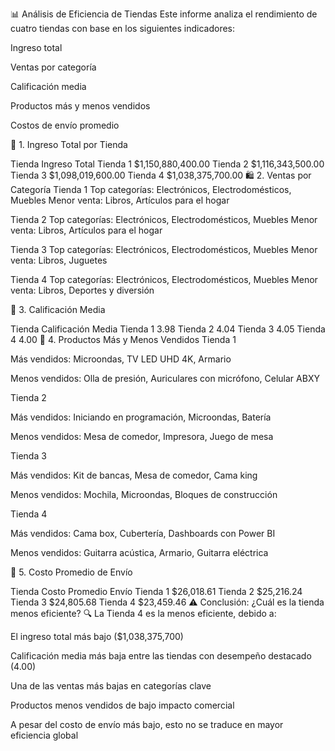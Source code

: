 📊 Análisis de Eficiencia de Tiendas
Este informe analiza el rendimiento de cuatro tiendas con base en los siguientes indicadores:

Ingreso total

Ventas por categoría

Calificación media

Productos más y menos vendidos

Costos de envío promedio

🧾 1. Ingreso Total por Tienda

Tienda	Ingreso Total
Tienda 1	$1,150,880,400.00
Tienda 2	$1,116,343,500.00
Tienda 3	$1,098,019,600.00
Tienda 4	$1,038,375,700.00
🛍️ 2. Ventas por Categoría
Tienda 1
Top categorías: Electrónicos, Electrodomésticos, Muebles
Menor venta: Libros, Artículos para el hogar

Tienda 2
Top categorías: Electrónicos, Electrodomésticos, Muebles
Menor venta: Libros, Artículos para el hogar

Tienda 3
Top categorías: Electrónicos, Electrodomésticos, Muebles
Menor venta: Libros, Juguetes

Tienda 4
Top categorías: Electrónicos, Electrodomésticos, Muebles
Menor venta: Libros, Deportes y diversión

🌟 3. Calificación Media

Tienda	Calificación Media
Tienda 1	3.98
Tienda 2	4.04
Tienda 3	4.05
Tienda 4	4.00
🔼 4. Productos Más y Menos Vendidos
Tienda 1

Más vendidos: Microondas, TV LED UHD 4K, Armario

Menos vendidos: Olla de presión, Auriculares con micrófono, Celular ABXY

Tienda 2

Más vendidos: Iniciando en programación, Microondas, Batería

Menos vendidos: Mesa de comedor, Impresora, Juego de mesa

Tienda 3

Más vendidos: Kit de bancas, Mesa de comedor, Cama king

Menos vendidos: Mochila, Microondas, Bloques de construcción

Tienda 4

Más vendidos: Cama box, Cubertería, Dashboards con Power BI

Menos vendidos: Guitarra acústica, Armario, Guitarra eléctrica

🚚 5. Costo Promedio de Envío

Tienda	Costo Promedio Envío
Tienda 1	$26,018.61
Tienda 2	$25,216.24
Tienda 3	$24,805.68
Tienda 4	$23,459.46
⚠️ Conclusión: ¿Cuál es la tienda menos eficiente?
🔍 La Tienda 4 es la menos eficiente, debido a:

El ingreso total más bajo ($1,038,375,700)

Calificación media más baja entre las tiendas con desempeño destacado (4.00)

Una de las ventas más bajas en categorías clave

Productos menos vendidos de bajo impacto comercial

A pesar del costo de envío más bajo, esto no se traduce en mayor eficiencia global

